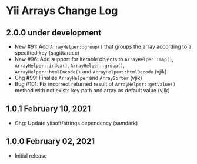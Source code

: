# Yii Arrays Change Log

## 2.0.0 under development

- New #91: Add `ArrayHelper::group()` that groups the array according to a specified key (sagittaracc)
- New #96: Add support for iterable objects to `ArrayHelper::map()`, `ArrayHelper::index()`, `ArrayHelper::group()`,
  `ArrayHelper::htmlEncode()` and `ArrayHelper::htmlDecode` (vjik)
- Chg #99: Finalize `ArrayHelper` and `ArraySorter` (vjik)
- Bug #101: Fix incorrect returned result of `ArrayHelper::getValue()` method with not exists key path and
  array as default value (vjik)

## 1.0.1 February 10, 2021

- Chg: Update yiisoft/strings dependency (samdark)

## 1.0.0 February 02, 2021

- Initial release
